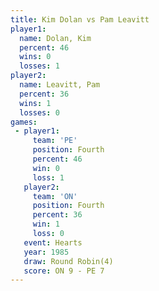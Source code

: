 ```yaml
---
title: Kim Dolan vs Pam Leavitt
player1:            
  name: Dolan, Kim  
  percent: 46       
  wins: 0           
  losses: 1         
player2:            
  name: Leavitt, Pam
  percent: 36       
  wins: 1           
  losses: 0         
games:
 - player1:          
     team: 'PE'      
     position: Fourth
     percent: 46     
     win: 0          
     loss: 1         
   player2:          
     team: 'ON'      
     position: Fourth
     percent: 36     
     win: 1          
     loss: 0         
   event: Hearts       
   year: 1985          
   draw: Round Robin(4)
   score: ON 9 - PE 7  
---
```

